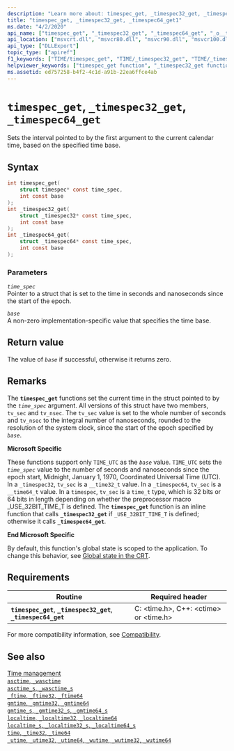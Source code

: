 ```yaml
---
description: "Learn more about: timespec_get, _timespec32_get, _timespec64_get"
title: "timespec_get, _timespec32_get, _timespec64_get1"
ms.date: "4/2/2020"
api_name: ["timespec_get", "_timespec32_get", "_timespec64_get", "_o__timespec32_get", "_o__timespec64_get"]
api_location: ["msvcrt.dll", "msvcr80.dll", "msvcr90.dll", "msvcr100.dll", "msvcr100_clr0400.dll", "msvcr110.dll", "msvcr110_clr0400.dll", "msvcr120.dll", "msvcr120_clr0400.dll", "ucrtbase.dll", "api-ms-win-crt-time-l1-1-0.dll"]
api_type: ["DLLExport"]
topic_type: ["apiref"]
f1_keywords: ["TIME/timespec_get", "TIME/_timespec32_get", "TIME/_timespec64_get", "TIME/timespec", "TIME/_timespec32", "TIME/_timespec64", "timespec_get", "_timespec32_get", "_timespec64_get", "timespec", "_timespec32", "_timespec64"]
helpviewer_keywords: ["timespec_get function", "_timespec32_get function", "_timespec64_get function"]
ms.assetid: ed757258-b4f2-4c1d-a91b-22ea6ffce4ab
---
```

# `timespec_get`, `_timespec32_get`, `_timespec64_get`

Sets the interval pointed to by the first argument to the current calendar time, based on the specified time base.

## Syntax

```C
int timespec_get(
    struct timespec* const time_spec,
    int const base
);
int _timespec32_get(
    struct _timespec32* const time_spec,
    int const base
);
int _timespec64_get(
    struct _timespec64* const time_spec,
    int const base
);
```

### Parameters

*`time_spec`*\
Pointer to a struct that is set to the time in seconds and nanoseconds since the start of the epoch.

*`base`*\
A non-zero implementation-specific value that specifies the time base.

## Return value

The value of *`base`* if successful, otherwise it returns zero.

## Remarks

The **`timespec_get`** functions set the current time in the struct pointed to by the *`time_spec`* argument. All versions of this struct have two members, `tv_sec` and `tv_nsec`. The `tv_sec` value is set to the whole number of seconds and `tv_nsec` to the integral number of nanoseconds, rounded to the resolution of the system clock, since the start of the epoch specified by *`base`*.

**Microsoft Specific**

These functions support only `TIME_UTC` as the *`base`* value. `TIME_UTC` sets the *`time_spec`* value to the number of seconds and nanoseconds since the epoch start, Midnight, January 1, 1970, Coordinated Universal Time (UTC). In a `_timespec32`, `tv_sec` is a `__time32_t` value. In a `_timespec64`, `tv_sec` is a `__time64_t` value. In a `timespec`, `tv_sec` is a `time_t` type, which is 32 bits or 64 bits in length depending on whether the preprocessor macro  _USE_32BIT_TIME_T is defined. The **`timespec_get`** function is an inline function that calls **`_timespec32_get`** if `_USE_32BIT_TIME_T` is defined; otherwise it calls **`_timespec64_get`**.

**End Microsoft Specific**

By default, this function's global state is scoped to the application. To change this behavior, see [Global state in the CRT](../global-state.md).

## Requirements

| Routine | Required header |
|---|---|
| **`timespec_get`**, **`_timespec32_get`**, **`_timespec64_get`** | C: \<time.h>, C++: \<ctime> or \<time.h> |

For more compatibility information, see [Compatibility](../compatibility.md).

## See also

[Time management](../time-management.md)\
[`asctime`, `_wasctime`](asctime-wasctime.md)\
[`asctime_s`, `_wasctime_s`](asctime-s-wasctime-s.md)\
[`_ftime`, `_ftime32`, `_ftime64`](ftime-ftime32-ftime64.md)\
[`gmtime`, `_gmtime32`, `_gmtime64`](gmtime-gmtime32-gmtime64.md)\
[`gmtime_s`, `_gmtime32_s`, `_gmtime64_s`](gmtime-s-gmtime32-s-gmtime64-s.md)\
[`localtime`, `_localtime32`, `_localtime64`](localtime-localtime32-localtime64.md)\
[`localtime_s`, `_localtime32_s`, `_localtime64_s`](localtime-s-localtime32-s-localtime64-s.md)\
[`time`, `_time32`, `_time64`](time-time32-time64.md)\
[`_utime`, `_utime32`, `_utime64`, `_wutime`, `_wutime32`, `_wutime64`](utime-utime32-utime64-wutime-wutime32-wutime64.md)
